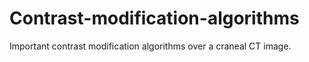 # Contrast-modification-algorithms
Important contrast modification algorithms over a craneal CT image.
